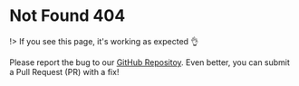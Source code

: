 # Not Found 404

!> If you see this page, it's working as expected :ok_hand:

Please report the bug to our [GitHub Repositoy](https://github.com/alertbox/gh-quickstart/issues/new?assignees=&labels=&template=bug_report.md&title=). Even better, you can submit a Pull Request (PR) with a fix!
